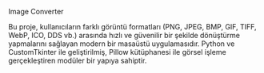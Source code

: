 Image Converter

Bu proje, kullanıcıların farklı görüntü formatları (PNG, JPEG, BMP, GIF, TIFF, WebP, ICO, DDS vb.) arasında hızlı ve güvenilir bir şekilde dönüştürme yapmalarını sağlayan modern bir masaüstü uygulamasıdır. Python ve CustomTkinter ile geliştirilmiş, Pillow kütüphanesi ile görsel işleme gerçekleştiren modüler bir yapıya sahiptir.
